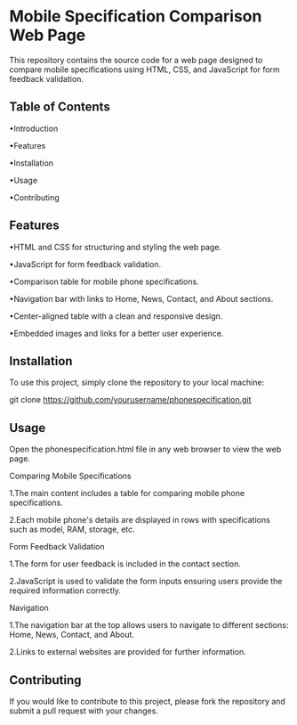 # Mobile Specification Comparison Web Page

This repository contains the source code for a web page designed to compare mobile specifications using HTML, CSS, and JavaScript for form feedback validation.
## Table of Contents

•Introduction

•Features

•Installation

•Usage

•Contributing
## Features
•HTML and CSS for structuring and styling the web page.

•JavaScript for form feedback validation.

•Comparison table for mobile phone specifications.

•Navigation bar with links to Home, News, Contact, and About sections.

•Center-aligned table with a clean and responsive design.

•Embedded images and links for a better user experience.
## Installation

To use this project, simply clone the repository to your local machine:

git clone https://github.com/yourusername/phonespecification.git
## Usage

Open the phonespecification.html file in any web browser to view the web page.

Comparing Mobile Specifications

1.The main content includes a table for comparing mobile phone specifications.

2.Each mobile phone's details are displayed in rows with specifications such as model, RAM, storage, etc.

Form Feedback Validation

1.The form for user feedback is included in the contact section.

2.JavaScript is used to validate the form inputs ensuring users provide the required information correctly.

Navigation

1.The navigation bar at the top allows users to navigate to different sections: Home, News, Contact, and About.

2.Links to external websites are provided for further information.

## Contributing
If you would like to contribute to this project, please fork the repository and submit a pull request with your changes.
